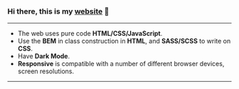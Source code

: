 ### Hi there, this is my [website][website] 👋

---  
- The web uses pure code **HTML/CSS/JavaScript**.  
- Use the **BEM** in class construction in **HTML**, and **SASS/SCSS** to write on **CSS**.  
- Have **Dark Mode**.  
- **Responsive** is compatible with a number of different browser devices, screen resolutions.    

---

[website]: https://nvanha.github.io/myweb